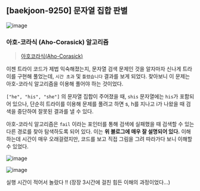 ## [baekjoon-9250] 문자열 집합 판별

![image](https://user-images.githubusercontent.com/22045163/103524241-8f4fef80-4ec0-11eb-80bc-0bf6a7cff6f2.png)

### 아호-코라식 (Aho-Corasick) 알고리즘

> [아호코라식(Aho-Corasick)](https://m.blog.naver.com/kks227/220992598966)

이젠 트라이 코드가 제법 익숙해졌는지, 문자열 검색 문제인 것을 알자마자 신나게 트라이를 
구현해 풀었는데, `시간 초과` 및 `틀렸습니다` 결과를 보게 되었다. 찾아보니 이 문제는 
아호-코라식 알고리즘을 이용해 풀어야 하는 것이었다. 

`["he", "his", "she"]` 의 문자열 집합이 주어졌을 때, `shis` 문자열에는 
`his`가 포함되어 있으나, 단순히 트라이를 이용해 문제를 풀려고 하면 
s, h를 지나고 i가 나왔을 때 검색을 중단하여 잘못된 결과를 낼 수 있다.

아호-코라식 알고리즘은 `fail` 이라는 포인터를 통해 검색에 실패했을 때 
검색할 수 있는 다른 경로를 찾아 탐색하도록 되어 있다. 이는 **위 블로그에 매우 잘 설명되어 
있다.** 이해하는데 시간이 매우 오래걸렸지만, 코드를 보고 직접 그림을 그려 따라가다 보니 
이해할 수 있었다.

![image](https://user-images.githubusercontent.com/22045163/103524389-d807a880-4ec0-11eb-8250-29d7acdb1e90.png)

![image](https://user-images.githubusercontent.com/22045163/103525055-f28e5180-4ec1-11eb-9161-e0bd1bf8ac92.png)

실행 시간이 적어서 놀랐다 !! (장장 3시간에 걸친 힘든 이해의 과정이었다...)

